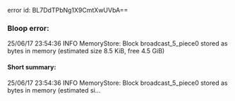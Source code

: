 error id: BL7DdTPbNg1X9CmtXwUVbA==
### Bloop error:

25/06/17 23:54:36 INFO MemoryStore: Block broadcast_5_piece0 stored as bytes in memory (estimated size 8.5 KiB, free 4.5 GiB)
#### Short summary: 

25/06/17 23:54:36 INFO MemoryStore: Block broadcast_5_piece0 stored as bytes in memory (estimated si...